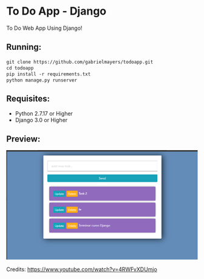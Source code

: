 # To Do App - Django

To Do Web App Using Django!

## Running:

```
git clone https://github.com/gabrielmayers/todoapp.git
cd todoapp
pip install -r requirements.txt
python manage.py runserver

```

## Requisites:

* Python 2.7.17 or Higher
* Django 3.0 or Higher

## Preview:

![Preview Image](https://github.com/gabrielmayers/todoapp/blob/master/Preview.png)

Credits: https://www.youtube.com/watch?v=4RWFvXDUmjo
